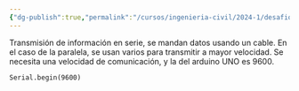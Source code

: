 ```yaml
---
{"dg-publish":true,"permalink":"/cursos/ingenieria-civil/2024-1/desafios-de-la-ingenieria/taller-arduino/comunicacion-serial/"}
---
```


Transmisión de información en serie, se mandan datos usando un cable. En el caso de la paralela, se usan varios para transmitir a mayor velocidad. Se necesita una velocidad de comunicación, y la del arduino UNO es 9600.

`Serial.begin(9600)`
